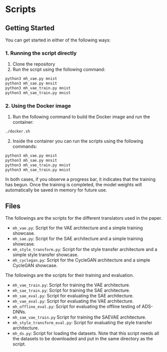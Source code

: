 #  Scripts

##  Getting Started
You can get started in either of the following ways:

### 1. Running the script directly
1. Clone the repository
2. Run the script using the following command:
```bash
python3 mh_vae.py mnist
python3 mh_sae.py mnsit
python3 mh_vae_train.py mnist
python3 mh_sae_train.py mnist
```

### 2. Using the Docker image
1. Run the following command to build the Docker image and run the container:
```bash
./docker.sh
```
2. Inside the container you can run the scripts using the following commands:
```bash
python3 mh_vae.py mnist
python3 mh_sae.py mnsit
python3 mh_vae_train.py mnist
python3 mh_sae_train.py mnist
```
In both cases, if you observe a progress bar, it indicates that the training has begun. Once the training is completed, the model weights will automatically be saved in memory for future use.


##  Files
The followings are the scripts for the different translators used in the paper. 

- `mh_vae.py`: Script for the VAE architecture and a simple training showcase.
- `mh_sae.py`: Script for the SAE architecture and a simple training showcase.
- `mh_style_transform.py`: Script for the style transfer architecture and a simple style transfer showcase.
- `mh_cyclegan.py`: Script for the CycleGAN architecture and a simple CycleGAN showcase.

The followings are the scripts for their training and evaluation.

- `mh_vae_train.py`: Script for training the VAE architecture.
- `mh_sae_train.py`: Script for training the SAE architecture.
- `mh_sae_eval.py`: Script for evaluating the SAE architecture.
- `mh_vae_eval.py`: Script for evaluating the VAE architecture.
- `mh_offline_eval.py`: Script for evaluating the offline testing of ADS-DNNs.
- `mh_sae_vae_train.py` Script for training the SAEVAE architecture.
- `mh_style_transform_eval.py`: Script for evaluating the style transfer architecture.
- `mh_ds.py`: Script for loading the datasets. Note that this script needs all the datasets to be downloaded and put in the same directory as the script.
